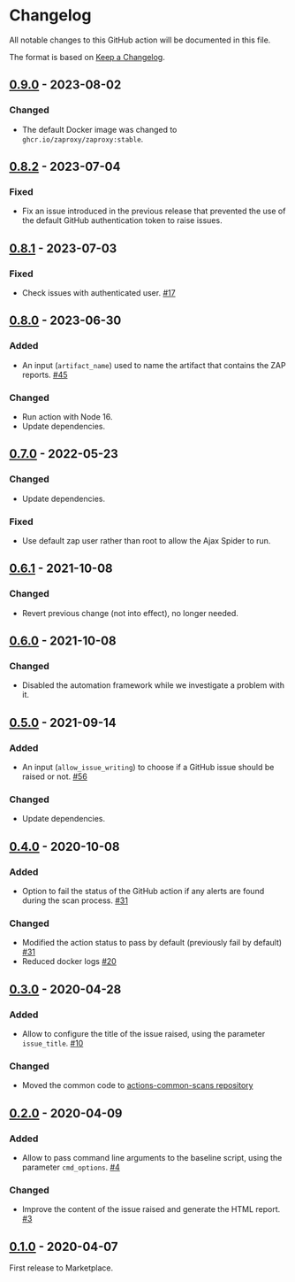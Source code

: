 # Changelog
All notable changes to this GitHub action will be documented in this file.

The format is based on [Keep a Changelog](https://keepachangelog.com/en/1.0.0/).

## [0.9.0] - 2023-08-02
### Changed
- The default Docker image was changed to `ghcr.io/zaproxy/zaproxy:stable`.

## [0.8.2] - 2023-07-04
### Fixed
- Fix an issue introduced in the previous release that prevented the use of the default GitHub authentication token to raise issues.

## [0.8.1] - 2023-07-03
### Fixed
- Check issues with authenticated user. [#17](https://github.com/zaproxy/action-baseline/issues/17)

## [0.8.0] - 2023-06-30
### Added
 - An input (`artifact_name`) used to name the artifact that contains the ZAP reports. [#45](https://github.com/zaproxy/action-baseline/issues/45)

### Changed
- Run action with Node 16.
- Update dependencies.

## [0.7.0] - 2022-05-23
### Changed
- Update dependencies.

### Fixed
- Use default zap user rather than root to allow the Ajax Spider to run.

## [0.6.1] - 2021-10-08
### Changed
- Revert previous change (not into effect), no longer needed.

## [0.6.0] - 2021-10-08
### Changed
- Disabled the automation framework while we investigate a problem with it.

## [0.5.0] - 2021-09-14
### Added
 - An input (`allow_issue_writing`) to choose if a GitHub issue should be raised or not. [#56](https://github.com/zaproxy/action-baseline/issues/56)

### Changed
- Update dependencies.

## [0.4.0] - 2020-10-08
### Added
- Option to fail the status of the GitHub action if any alerts are found during the scan process. [#31](https://github.com/zaproxy/action-baseline/issues/31)

### Changed
- Modified the action status to pass by default (previously fail by default) [#31](https://github.com/zaproxy/action-baseline/issues/31)
- Reduced docker logs [#20](https://github.com/zaproxy/action-baseline/issues/20)

## [0.3.0] - 2020-04-28
### Added
- Allow to configure the title of the issue raised, using the parameter `issue_title`. [#10](https://github.com/zaproxy/action-baseline/issues/10)

### Changed
- Moved the common code to [actions-common-scans repository](https://github.com/zaproxy/actions-common)

## [0.2.0] - 2020-04-09
### Added
- Allow to pass command line arguments to the baseline script, using the parameter `cmd_options`. [#4](https://github.com/zaproxy/action-baseline/issues/4)

### Changed
- Improve the content of the issue raised and generate the HTML report. [#3](https://github.com/zaproxy/action-baseline/issues/3)

## [0.1.0] - 2020-04-07

First release to Marketplace.

[0.9.0]: https://github.com/zaproxy/action-baseline/compare/v0.8.2...v0.9.0
[0.8.2]: https://github.com/zaproxy/action-baseline/compare/v0.8.1...v0.8.2
[0.8.1]: https://github.com/zaproxy/action-baseline/compare/v0.8.0...v0.8.1
[0.8.0]: https://github.com/zaproxy/action-baseline/compare/v0.7.0...v0.8.0
[0.7.0]: https://github.com/zaproxy/action-baseline/compare/v0.6.1...v0.7.0
[0.6.1]: https://github.com/zaproxy/action-baseline/compare/v0.6.0...v0.6.1
[0.6.0]: https://github.com/zaproxy/action-baseline/compare/v0.5.0...v0.6.0
[0.5.0]: https://github.com/zaproxy/action-baseline/compare/v0.4.0...v0.5.0
[0.4.0]: https://github.com/zaproxy/action-baseline/compare/v0.3.0...v0.4.0
[0.3.0]: https://github.com/zaproxy/action-baseline/compare/v0.2.0...v0.3.0
[0.2.0]: https://github.com/zaproxy/action-baseline/compare/v0.1.0...v0.2.0
[0.1.0]: https://github.com/zaproxy/action-baseline/compare/64ea8c12229f3351fcc50f5834b2c8db25042817...v0.1.0
